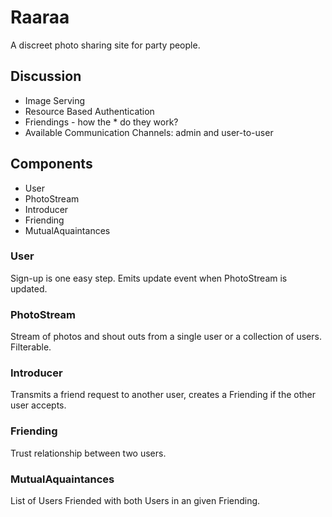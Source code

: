 # Raaraa

A discreet photo sharing site for party people.

## Discussion
- Image Serving
- Resource Based Authentication
- Friendings - how the * do they work?
- Available Communication Channels: admin and user-to-user

## Components
- User
- PhotoStream
- Introducer
- Friending
- MutualAquaintances

### User
Sign-up is one easy step. Emits update event when PhotoStream is updated.

### PhotoStream
Stream of photos and shout outs from a single user or a collection of users.  Filterable.

### Introducer
Transmits a friend request to another user, creates a Friending if the other user accepts.

### Friending
Trust relationship between two users.

### MutualAquaintances
List of Users Friended with both Users in an given Friending.